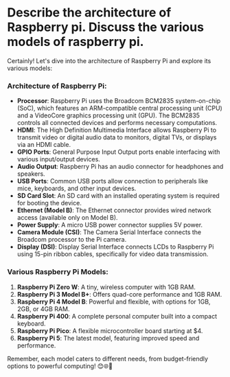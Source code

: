 # Describe the architecture of Raspberry pi. Discuss the various models of raspberry pi.
Certainly! Let's dive into the architecture of Raspberry Pi and explore its various models:

### Architecture of Raspberry Pi:
- **Processor**: Raspberry Pi uses the Broadcom BCM2835 system-on-chip (SoC), which features an ARM-compatible central processing unit (CPU) and a VideoCore graphics processing unit (GPU). The BCM2835 controls all connected devices and performs necessary computations.
- **HDMI**: The High Definition Multimedia Interface allows Raspberry Pi to transmit video or digital audio data to monitors, digital TVs, or displays via an HDMI cable.
- **GPIO Ports**: General Purpose Input Output ports enable interfacing with various input/output devices.
- **Audio Output**: Raspberry Pi has an audio connector for headphones and speakers.
- **USB Ports**: Common USB ports allow connection to peripherals like mice, keyboards, and other input devices.
- **SD Card Slot**: An SD card with an installed operating system is required for booting the device.
- **Ethernet (Model B)**: The Ethernet connector provides wired network access (available only on Model B).
- **Power Supply**: A micro USB power connector supplies 5V power.
- **Camera Module (CSI)**: The Camera Serial Interface connects the Broadcom processor to the Pi camera.
- **Display (DSI)**: Display Serial Interface connects LCDs to Raspberry Pi using 15-pin ribbon cables, specifically for video data transmission.

### Various Raspberry Pi Models:
1. **Raspberry Pi Zero W**: A tiny, wireless computer with 1GB RAM.
2. **Raspberry Pi 3 Model B+**: Offers quad-core performance and 1GB RAM.
3. **Raspberry Pi 4 Model B**: Powerful and flexible, with options for 1GB, 2GB, or 4GB RAM.
4. **Raspberry Pi 400**: A complete personal computer built into a compact keyboard.
5. **Raspberry Pi Pico**: A flexible microcontroller board starting at $4.
6. **Raspberry Pi 5**: The latest model, featuring improved speed and performance.

Remember, each model caters to different needs, from budget-friendly options to powerful computing! 😊🌐🔌

